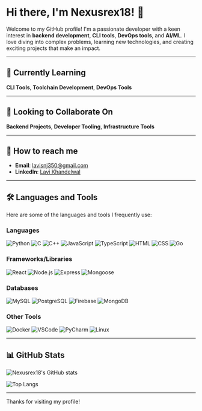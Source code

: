 # Hi there, I'm Nexusrex18! 👋

Welcome to my GitHub profile! I'm a passionate developer with a keen interest in **backend development**, **CLI tools**, **DevOps tools**, and **AI/ML**. I love diving into complex problems, learning new technologies, and creating exciting projects that make an impact.

---

## 🌱 Currently Learning

**CLI Tools**, **Toolchain Development**, **DevOps Tools**

---

## 👯 Looking to Collaborate On

**Backend Projects**, **Developer Tooling**, **Infrastructure Tools**

---

## 📧 How to reach me

- **Email**: [lavisnj350@gmail.com](mailto:lavisnj350@gmail.com)
- **LinkedIn**: [Lavi Khandelwal](https://www.linkedin.com/lavi-khandelwal?_l=en_US)

---

## 🛠️ Languages and Tools

Here are some of the languages and tools I frequently use:

### Languages
![Python](https://img.shields.io/badge/-Python-3776AB?logo=python&logoColor=white&style=flat)
![C](https://img.shields.io/badge/-C-A8B9CC?logo=c&logoColor=white&style=flat)
![C++](https://img.shields.io/badge/-C++-00599C?logo=c%2B%2B&logoColor=white&style=flat)
![JavaScript](https://img.shields.io/badge/-JavaScript-F7DF1E?logo=javascript&logoColor=white&style=flat)
![TypeScript](https://img.shields.io/badge/-TypeScript-007ACC?logo=typescript&logoColor=white&style=flat)
![HTML](https://img.shields.io/badge/-HTML5-E34F26?logo=html5&logoColor=white&style=flat)
![CSS](https://img.shields.io/badge/-CSS3-1572B6?logo=css3&logoColor=white&style=flat)
![Go](https://img.shields.io/badge/-Golang-00ADD8?logo=go&logoColor=white&style=flat)

### Frameworks/Libraries
![React](https://img.shields.io/badge/-React-61DAFB?logo=react&logoColor=white&style=flat)
![Node.js](https://img.shields.io/badge/-Node.js-339933?logo=node.js&logoColor=white&style=flat)
![Express](https://img.shields.io/badge/-Express-000000?logo=express&logoColor=white&style=flat)
![Mongoose](https://img.shields.io/badge/-Mongoose-880000?logoColor=white&style=flat)

### Databases
![MySQL](https://img.shields.io/badge/-MySQL-4479A1?logo=mysql&logoColor=white&style=flat)
![PostgreSQL](https://img.shields.io/badge/-PostgreSQL-336791?logo=postgresql&logoColor=white&style=flat)
![Firebase](https://img.shields.io/badge/-Firebase-FFCA28?logo=firebase&logoColor=white&style=flat)
![MongoDB](https://img.shields.io/badge/-MongoDB-47A248?logo=mongodb&logoColor=white&style=flat)

### Other Tools
![Docker](https://img.shields.io/badge/-Docker-2496ED?logo=docker&logoColor=white&style=flat)
![VSCode](https://img.shields.io/badge/-VS%20Code-007ACC?logo=visual-studio-code&logoColor=white&style=flat)
![PyCharm](https://img.shields.io/badge/-PyCharm-000000?logo=pycharm&logoColor=white&style=flat)
![Linux](https://img.shields.io/badge/-Linux-FCC624?logo=linux&logoColor=white&style=flat)

---

## 📊 GitHub Stats

![Nexusrex18's GitHub stats](https://github-readme-stats.vercel.app/api?username=Nexusrex18&show_icons=true&theme=radical)

![Top Langs](https://github-readme-stats.vercel.app/api/top-langs/?username=Nexusrex18&layout=compact&theme=radical)

---

Thanks for visiting my profile!
